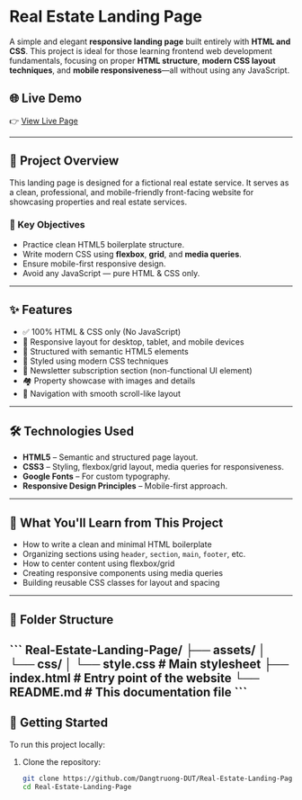 # Real Estate Landing Page

A simple and elegant **responsive landing page** built entirely with **HTML and CSS**. This project is ideal for those learning frontend web development fundamentals, focusing on proper **HTML structure**, **modern CSS layout techniques**, and **mobile responsiveness**—all without using any JavaScript.

## 🌐 Live Demo

👉 [View Live Page](https://dangtruong-dut.github.io/Real-Estate-Landing-Page/)

---

## 🧾 Project Overview

This landing page is designed for a fictional real estate service. It serves as a clean, professional, and mobile-friendly front-facing website for showcasing properties and real estate services.

### 🎯 Key Objectives

- Practice clean HTML5 boilerplate structure.
- Write modern CSS using **flexbox**, **grid**, and **media queries**.
- Ensure mobile-first responsive design.
- Avoid any JavaScript — pure HTML & CSS only.

---

## ✨ Features

- ✅ 100% HTML & CSS only (No JavaScript)
- 📱 Responsive layout for desktop, tablet, and mobile devices
- 🧱 Structured with semantic HTML5 elements
- 🎨 Styled using modern CSS techniques
- 📩 Newsletter subscription section (non-functional UI element)
- 🏘️ Property showcase with images and details
- 🧭 Navigation with smooth scroll-like layout

---

## 🛠 Technologies Used

- **HTML5** – Semantic and structured page layout.
- **CSS3** – Styling, flexbox/grid layout, media queries for responsiveness.
- **Google Fonts** – For custom typography.
- **Responsive Design Principles** – Mobile-first approach.

---

## 🧰 What You'll Learn from This Project

- How to write a clean and minimal HTML boilerplate
- Organizing sections using `header`, `section`, `main`, `footer`, etc.
- How to center content using flexbox/grid
- Creating responsive components using media queries
- Building reusable CSS classes for layout and spacing

---

## 📁 Folder Structure

\`\`\`
Real-Estate-Landing-Page/
├── assets/
│   └── css/
│       └── style.css       # Main stylesheet
├── index.html              # Entry point of the website
└── README.md               # This documentation file
\`\`\`
---

## 🚀 Getting Started

To run this project locally:

1. Clone the repository:
   ```bash
   git clone https://github.com/Dangtruong-DUT/Real-Estate-Landing-Page.git
   cd Real-Estate-Landing-Page
